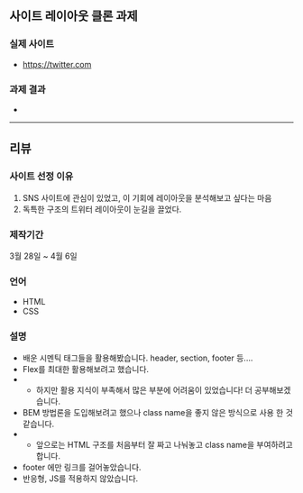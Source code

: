 ## 사이트 레이아웃 클론 과제 
### 실제 사이트
- https://twitter.com
### 과제 결과
-
***
## 리뷰
### 사이트 선정 이유
1. SNS 사이트에 관심이 있었고, 이 기회에 레이아웃을 분석해보고 싶다는 마음
2. 독특한 구조의 트위터 레이아웃이 눈길을 끌었다.
### 제작기간
3월 28일 ~ 4월 6일
### 언어
- HTML
- CSS
### 설명
- 배운 시멘틱 태그들을 활용해봤습니다. header, section, footer 등....
- Flex를 최대한 활용해보려고 했습니다.
- - 하지만 활용 지식이 부족해서 많은 부분에 어려움이 있었습니다! 더 공부해보겠습니다.
- BEM 방법론을 도입해보려고 했으나 class name을 좋지 않은 방식으로 사용 한 것 같습니다.
- - 앞으로는 HTML 구조를 처음부터 잘 짜고 나눠놓고 class name을 부여하려고 합니다.
- footer 에만 링크를 걸어놓았습니다.
- 반응형, JS를 적용하지 않았습니다.